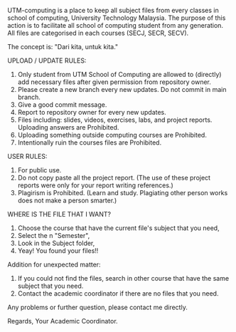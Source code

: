 UTM-computing is a place to keep all subject files from every classes in school of computing, University Technology Malaysia.
The purpose of this action is to facilitate all school of computing student from any generation.
All files are categorised in each courses (SECJ, SECR, SECV).

The concept is: "Dari kita, untuk kita."


UPLOAD / UPDATE RULES:
1. Only student from UTM School of Computing are allowed to (directly) add necessary files after given permission from repository owner.
2. Please create a new branch every new updates. Do not commit in main branch.
3. Give a good commit message.
4. Report to repository owner for every new updates.
5. Files including: slides, videos, exercises, labs, and project reports. Uploading answers are Prohibited.
6. Uploading something outside computing courses are Prohibited.
7. Intentionally ruin the courses files are Prohibited.

USER RULES:
1. For public use.
2. Do not copy paste all the project report. (The use of these project reports were only for your report writing references.)
3. Plagirism is Prohibited. (Learn and study. Plagiating other person works does not make a person smarter.)

WHERE IS THE FILE THAT I WANT?
1. Choose the course that have the current file's subject that you need,
2. Select the n "Semester",
3. Look in the Subject folder,
4. Yeay! You found your files!!

Addition for unexpected matter:
1. If you could not find the files, search in other course that have the same subject that you need.
2. Contact the academic coordinator if there are no files that you need.


Any problems or further question, please contact me directly.

Regards,
Your Academic Coordinator.
